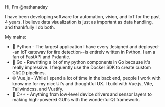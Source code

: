 Hi, I'm @nathanaday

I have been developing software for automation, vision, and IoT for the past 4 years. I believe data visualization is just as important as data handling, and thankfully I do both.

My mains:
- 🐍 Python - The largest application I have every designed and deployed--an IoT gateway for fire detection--is entirely written in Python. I am a fan of FastAPI and Pydantic.
- 🐹 Go - Rewritting a lot of my python components in Go because it's really impressive. I frequently use the Docker SDK to create custom CI/CD pipelines.
- 🌐 Vue.js - While I spend a lot of time in the back end, people I work with know me for my nice UI's and thoughtful UX. I build with Vue.js, Vite, Tailwindcss, and Vuetify.
- 🔧 C++ - Anything from low-level device drivers and sensor layers to making high-powered GUI's with the wonderful Qt framework.




